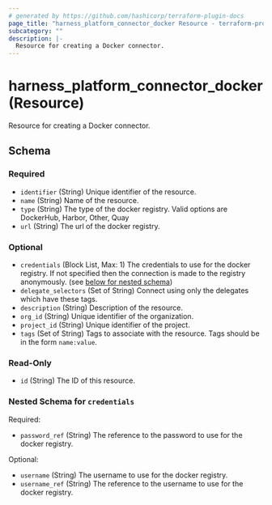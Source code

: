 ```yaml
---
# generated by https://github.com/hashicorp/terraform-plugin-docs
page_title: "harness_platform_connector_docker Resource - terraform-provider-harness"
subcategory: ""
description: |-
  Resource for creating a Docker connector.
---
```


# harness_platform_connector_docker (Resource)

Resource for creating a Docker connector.



<!-- schema generated by tfplugindocs -->
## Schema

### Required

- `identifier` (String) Unique identifier of the resource.
- `name` (String) Name of the resource.
- `type` (String) The type of the docker registry. Valid options are DockerHub, Harbor, Other, Quay
- `url` (String) The url of the docker registry.

### Optional

- `credentials` (Block List, Max: 1) The credentials to use for the docker registry. If not specified then the connection is made to the registry anonymously. (see [below for nested schema](#nestedblock--credentials))
- `delegate_selectors` (Set of String) Connect using only the delegates which have these tags.
- `description` (String) Description of the resource.
- `org_id` (String) Unique identifier of the organization.
- `project_id` (String) Unique identifier of the project.
- `tags` (Set of String) Tags to associate with the resource. Tags should be in the form `name:value`.

### Read-Only

- `id` (String) The ID of this resource.

<a id="nestedblock--credentials"></a>
### Nested Schema for `credentials`

Required:

- `password_ref` (String) The reference to the password to use for the docker registry.

Optional:

- `username` (String) The username to use for the docker registry.
- `username_ref` (String) The reference to the username to use for the docker registry.


